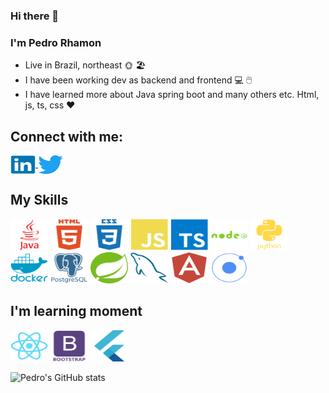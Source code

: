 ### Hi there 👋
### I'm Pedro Rhamon
- Live in Brazil, northeast 🌞 🏖️                                                    
- I have been working dev as backend and frontend 💻 🖱️
- I have learned more about Java spring boot and many others etc. Html, js, ts, css ❤️

## Connect with me:
<a href = "https://www.linkedin.com/in/pedro-rhamon-a806031aa/" target= "_blank">
  <img align ="center" alt="pedrorhamon-linkedin" height="30" width="40" src = "https://raw.githubusercontent.com/devicons/devicon/master/icons/linkedin/linkedin-original.svg"
       style = "max-width: 100%;">
</a>
<a href = "https://twitter.com/rhamonk25" target= "_blank">
  <img align ="center" alt="pedrorhamon-linkedin" height="30" width="40" src = "https://raw.githubusercontent.com/devicons/devicon/master/icons/twitter/twitter-original.svg"
       style = "max-width: 100%;">
</a>

## My Skills
<img src = "https://raw.githubusercontent.com/devicons/devicon/master/icons/java/java-plain-wordmark.svg" alt="rails" width="60" height="50"   style = "max-width: 100%;"><img>
<img src = "https://raw.githubusercontent.com/devicons/devicon/master/icons/html5/html5-plain-wordmark.svg" alt="rails" width="60" height="50"   style = "max-width: 100%;"><img>
<img src = "https://raw.githubusercontent.com/devicons/devicon/master/icons/css3/css3-plain-wordmark.svg" alt="rails" width="60" height="50"  style = "max-width: 100%;"><img>
<img src = "https://raw.githubusercontent.com/devicons/devicon/master/icons/javascript/javascript-plain.svg" alt="rails" width="60" height="50"   style = "max-width: 100%;"><img>
<img src = "https://raw.githubusercontent.com/devicons/devicon/master/icons/typescript/typescript-plain.svg" alt="rails" width="60" height="50"   style = "max-width: 100%;"><img>
<img src = "https://raw.githubusercontent.com/devicons/devicon/master/icons/nodejs/nodejs-plain-wordmark.svg" alt="rails" width="60" height="50"   style = "max-width: 100%;"><img>
<img src = "https://raw.githubusercontent.com/devicons/devicon/master/icons/python/python-plain-wordmark.svg" alt="rails" width="60" height="50"   style = "max-width: 100%;"><img>
<img src = "https://raw.githubusercontent.com/devicons/devicon/master/icons/docker/docker-plain-wordmark.svg" alt="rails" width="60" height="50"  style = "max-width: 100%;"><img>
<img src = "https://raw.githubusercontent.com/devicons/devicon/master/icons/postgresql/postgresql-plain-wordmark.svg" alt="rails" width="60" height="50"  style = "max-width: 100%;"><img>
<img src = "https://raw.githubusercontent.com/devicons/devicon/master/icons/spring/spring-original.svg" alt="rails" width="60" height="50"  style = "max-width: 100%;"><img>
<img src = "https://raw.githubusercontent.com/devicons/devicon/master/icons/mysql/mysql-plain.svg" alt="rails" width="60" height="50"  style = "max-width: 100%;"><img>
<img src = "https://raw.githubusercontent.com/devicons/devicon/master/icons/angularjs/angularjs-plain.svg" alt="rails" width="60" height="50"   style = "max-width: 100%;"><img>
<img src = "https://raw.githubusercontent.com/devicons/devicon/master/icons/ionic/ionic-original.svg" alt="rails" width="60" height="50"   style = "max-width: 100%;"><img>



## I'm learning moment
<img src = "https://raw.githubusercontent.com/devicons/devicon/master/icons/react/react-original.svg" alt="rails" width="60" height="50"   style = "max-width: 100%;"><img>
<img src = "https://raw.githubusercontent.com/devicons/devicon/master/icons/bootstrap/bootstrap-plain-wordmark.svg" alt="rails" width="60" height="50"   style = "max-width: 100%;"><img>
<img src = "https://raw.githubusercontent.com/devicons/devicon/master/icons/flutter/flutter-original.svg" alt="rails" width="60" height="50"   style = "max-width: 100%;"><img>



![Pedro's GitHub stats](https://github-readme-stats.vercel.app/api?username=pedrorhamon&show_icons=true&theme=radical)
